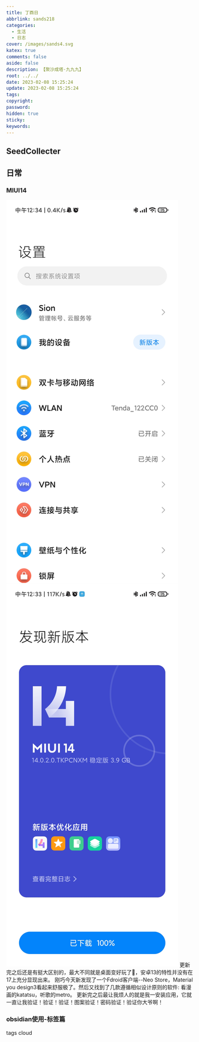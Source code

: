 ```yaml
---
title: 丁酉日
abbrlink: sands218
categories:
  - 生活
  - 日志
cover: /images/sands4.svg
katex: true
comments: false
aside: false
description: 【聚沙成塔·九九九】
root: ../../
date: 2023-02-08 15:25:24
update: 2023-02-08 15:25:24
tags:
copyright:
password:
hidden: true
sticky:
keywords:
---
```


## SeedCollecter


## 日常
### MIUI14
![](../../../images/20230102/Screenshot_2023-02-08-12-34-03-108_com.android.settings.jpg)
![](../../../images/20230102/Screenshot_2023-02-08-12-33-58-918_com.android.updater.jpg)
更新完之后还是有挺大区别的，最大不同就是桌面变好玩了🤣，安卓13的特性并没有在17上充分显现出来。
刚巧今天新发现了一个Fdroid客户端--Neo Store，Material you design3看起来舒服极了。然后又找到了几款遵循相似设计原则的软件:
看漫画的katatsu，听歌的metro。
更新完之后最让我烦人的就是我一安装应用，它就一直让我验证！验证！验证！图案验证！密码验证！验证你大爷啊！


### obsidian使用-标签篇
 tags cloud
```tagcloud
```
```linkcloud 
```
```wordcloud 
```
